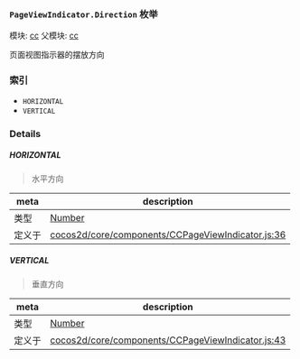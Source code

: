 ### `PageViewIndicator.Direction` 枚举



模块: [cc](../modules/cc.md)
父模块: [cc](../modules/cc.md)


页面视图指示器的摆放方向


### 索引
  - `HORIZONTAL`
  - `VERTICAL`

### Details


##### HORIZONTAL

> 水平方向

| meta | description |
|------|-------------|
| 类型 | <a href="https://developer.mozilla.org/en/JavaScript/Reference/Global_Objects/Number" class="crosslink external" target="_blank">Number</a> |
| 定义于 | [cocos2d/core/components/CCPageViewIndicator.js:36](https://github.com/cocos-creator/engine/blob/f495398f4307775f0f733162e3d128d81e063063/cocos2d/core/components/CCPageViewIndicator.js#L36) |



##### VERTICAL

> 垂直方向

| meta | description |
|------|-------------|
| 类型 | <a href="https://developer.mozilla.org/en/JavaScript/Reference/Global_Objects/Number" class="crosslink external" target="_blank">Number</a> |
| 定义于 | [cocos2d/core/components/CCPageViewIndicator.js:43](https://github.com/cocos-creator/engine/blob/f495398f4307775f0f733162e3d128d81e063063/cocos2d/core/components/CCPageViewIndicator.js#L43) |


